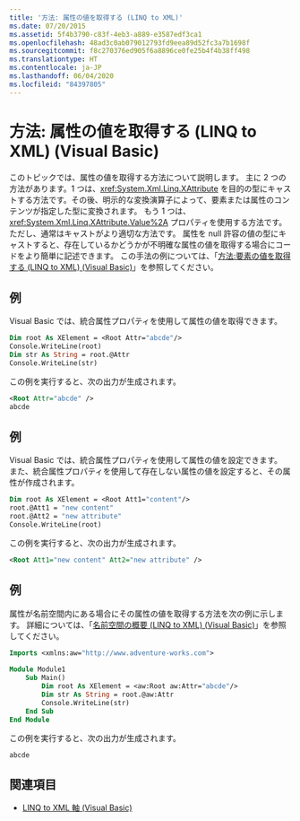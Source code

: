```yaml
---
title: '方法: 属性の値を取得する (LINQ to XML)'
ms.date: 07/20/2015
ms.assetid: 5f4b3790-c83f-4eb3-a889-e3587edf3ca1
ms.openlocfilehash: 48ad3c0ab079012793fd9eea89d52fc3a7b1698f
ms.sourcegitcommit: f8c270376ed905f6a8896ce0fe25b4f4b38ff498
ms.translationtype: HT
ms.contentlocale: ja-JP
ms.lasthandoff: 06/04/2020
ms.locfileid: "84397805"
---
```

# <a name="how-to-retrieve-the-value-of-an-attribute-linq-to-xml-visual-basic"></a>方法: 属性の値を取得する (LINQ to XML) (Visual Basic)
このトピックでは、属性の値を取得する方法について説明します。 主に 2 つの方法があります。1 つは、<xref:System.Xml.Linq.XAttribute> を目的の型にキャストする方法です。その後、明示的な変換演算子によって、要素または属性のコンテンツが指定した型に変換されます。 もう 1 つは、<xref:System.Xml.Linq.XAttribute.Value%2A> プロパティを使用する方法です。 ただし、通常はキャストがより適切な方法です。 属性を null 許容の値の型にキャストすると、存在しているかどうかが不明確な属性の値を取得する場合にコードをより簡単に記述できます。 この手法の例については、「[方法:要素の値を取得する (LINQ to XML) (Visual Basic)](how-to-retrieve-the-value-of-an-element-linq-to-xml.md)」を参照してください。  
  
## <a name="example"></a>例  
 Visual Basic では、統合属性プロパティを使用して属性の値を取得できます。  
  
```vb  
Dim root As XElement = <Root Attr="abcde"/>  
Console.WriteLine(root)  
Dim str As String = root.@Attr  
Console.WriteLine(str)  
```  
  
 この例を実行すると、次の出力が生成されます。  
  
```xml  
<Root Attr="abcde" />  
abcde  
```  
  
## <a name="example"></a>例  
 Visual Basic では、統合属性プロパティを使用して属性の値を設定できます。 また、統合属性プロパティを使用して存在しない属性の値を設定すると、その属性が作成されます。  
  
```vb  
Dim root As XElement = <Root Att1="content"/>  
root.@Att1 = "new content"  
root.@Att2 = "new attribute"  
Console.WriteLine(root)  
```  
  
 この例を実行すると、次の出力が生成されます。  
  
```xml  
<Root Att1="new content" Att2="new attribute" />  
```  
  
## <a name="example"></a>例  
 属性が名前空間内にある場合にその属性の値を取得する方法を次の例に示します。 詳細については、「[名前空間の概要 (LINQ to XML) (Visual Basic)](namespaces-overview-linq-to-xml.md)」を参照してください。  
  
```vb  
Imports <xmlns:aw="http://www.adventure-works.com">  
  
Module Module1  
    Sub Main()  
        Dim root As XElement = <aw:Root aw:Attr="abcde"/>  
        Dim str As String = root.@aw:Attr  
        Console.WriteLine(str)  
    End Sub  
End Module  
```  
  
 この例を実行すると、次の出力が生成されます。  
  
```console  
abcde  
```  
  
## <a name="see-also"></a>関連項目

- [LINQ to XML 軸 (Visual Basic)](linq-to-xml-axes.md)
